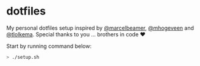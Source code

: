 # dotfiles

My personal dotfiles setup inspired by [@marcelbeamer](https://github.com/marcelbeumer), [@mhogeveen](https://github.com/mhogeveen) and [@tlolkema](https://github.com/tlolkema). Special thanks to you ... brothers in code :heart:

Start by running command below:

```zsh
> ./setup.sh
```
